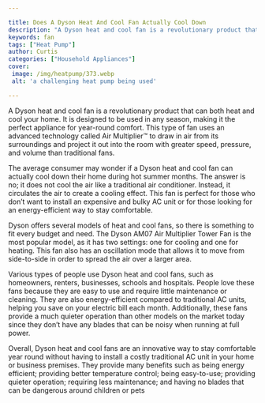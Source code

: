 ```yaml
---

title: Does A Dyson Heat And Cool Fan Actually Cool Down
description: "A Dyson heat and cool fan is a revolutionary product that can both heat and cool your home. It is designed to be used in any seaso...lets find out"
keywords: fan
tags: ["Heat Pump"]
author: Curtis
categories: ["Household Appliances"]
cover: 
 image: /img/heatpump/373.webp
 alt: 'a challenging heat pump being used'

---
```


A Dyson heat and cool fan is a revolutionary product that can both heat and cool your home. It is designed to be used in any season, making it the perfect appliance for year-round comfort. This type of fan uses an advanced technology called Air Multiplier™ to draw in air from its surroundings and project it out into the room with greater speed, pressure, and volume than traditional fans.

The average consumer may wonder if a Dyson heat and cool fan can actually cool down their home during hot summer months. The answer is no; it does not cool the air like a traditional air conditioner. Instead, it circulates the air to create a cooling effect. This fan is perfect for those who don’t want to install an expensive and bulky AC unit or for those looking for an energy-efficient way to stay comfortable.

Dyson offers several models of heat and cool fans, so there is something to fit every budget and need. The Dyson AM07 Air Multiplier Tower Fan is the most popular model, as it has two settings: one for cooling and one for heating. This fan also has an oscillation mode that allows it to move from side-to-side in order to spread the air over a larger area. 

Various types of people use Dyson heat and cool fans, such as homeowners, renters, businesses, schools and hospitals. People love these fans because they are easy to use and require little maintenance or cleaning. They are also energy-efficient compared to traditional AC units, helping you save on your electric bill each month. Additionally, these fans provide a much quieter operation than other models on the market today since they don’t have any blades that can be noisy when running at full power.

Overall, Dyson heat and cool fans are an innovative way to stay comfortable year round without having to install a costly traditional AC unit in your home or business premises. They provide many benefits such as being energy efficient; providing better temperature control; being easy-to-use; providing quieter operation; requiring less maintenance; and having no blades that can be dangerous around children or pets
